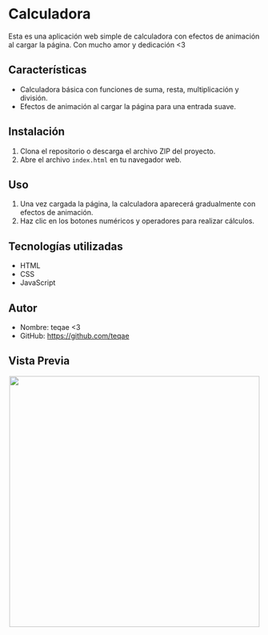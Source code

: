 # Calculadora

Esta es una aplicación web simple de calculadora con efectos de animación al cargar la página.
 Con mucho amor y dedicación <3

## Características

- Calculadora básica con funciones de suma, resta, multiplicación y división.
- Efectos de animación al cargar la página para una entrada suave.

## Instalación

1. Clona el repositorio o descarga el archivo ZIP del proyecto.
2. Abre el archivo `index.html` en tu navegador web.

## Uso

1. Una vez cargada la página, la calculadora aparecerá gradualmente con efectos de animación.
2. Haz clic en los botones numéricos y operadores para realizar cálculos.

## Tecnologías utilizadas

- HTML
- CSS
- JavaScript

## Autor

- Nombre: teqae <3
- GitHub: https://github.com/teqae

## Vista Previa

<p align="center">
  <img src="https://cdn.discordapp.com/attachments/1167594085029269514/1179221882097127495/image.png?ex=6578fef5&is=656689f5&hm=851773c6c303b439a572721126e82309314911d7df1919a216cfacf4784646a0&" height="500"/>
</p>
